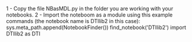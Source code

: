 1 - Copy the file NBasMDL.py in the folder you are working with your notebooks.
2 - Import the noteboom as a module using this example commands (the notebook name is DTIlib2 in this case):
  sys.meta_path.append(NotebookFinder())
  find_notebook('DTIlib2')
  import DTIlib2 as DTI
